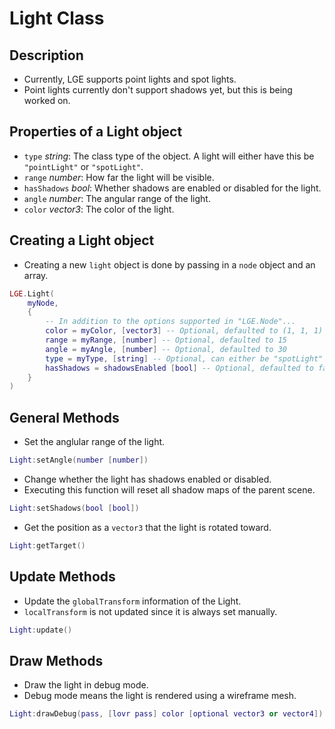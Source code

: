 # Light Class

## Description
* Currently, LGE supports point lights and spot lights.
* Point lights currently don't support shadows yet, but this is being worked on.

## Properties of a Light object
* ``type`` *string*: The class type of the object. A light will either have this be ``"pointLight"`` or ``"spotLight"``.
* ``range`` *number*: How far the light will be visible.
* ``hasShadows`` *bool*: Whether shadows are enabled or disabled for the light.
* ``angle`` *number*: The angular range of the light.
* ``color`` *vector3*: The color of the light.

## Creating a Light object
* Creating a new ``light`` object is done by passing in a ``node`` object and an array.
```lua
LGE.Light(
    myNode,
    {
        -- In addition to the options supported in "LGE.Node"...
        color = myColor, [vector3] -- Optional, defaulted to (1, 1, 1)
        range = myRange, [number] -- Optional, defaulted to 15
        angle = myAngle, [number] -- Optional, defaulted to 30
        type = myType, [string] -- Optional, can either be "spotLight" or "pointLight", defaulted to "pointLight"
        hasShadows = shadowsEnabled [bool] -- Optional, defaulted to false
    }
)
```

## General Methods
* Set the anglular range of the light.
```lua
Light:setAngle(number [number])
```
* Change whether the light has shadows enabled or disabled.
* Executing this function will reset all shadow maps of the parent scene.
```lua
Light:setShadows(bool [bool])
```
* Get the position as a ``vector3`` that the light is rotated toward.
```lua
Light:getTarget()
```

## Update Methods
* Update the ``globalTransform`` information of the Light.
* ``localTransform`` is not updated since it is always set manually.
```lua
Light:update()
```

## Draw Methods
* Draw the light in debug mode.
* Debug mode means the light is rendered using a wireframe mesh.
```lua
Light:drawDebug(pass, [lovr pass] color [optional vector3 or vector4])
```
